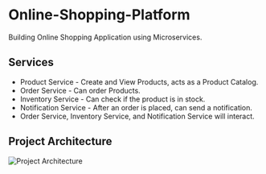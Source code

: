 # Online-Shopping-Platform
Building Online Shopping Application using Microservices.

## Services

- Product Service - Create and View Products, acts as a Product Catalog.
- Order Service - Can order Products.
- Inventory Service - Can check if the product is in stock.
- Notification Service - After an order is placed, can send a notification.
- Order Service, Inventory Service, and Notification Service will interact.

## Project Architecture

![Project Architecture](https://drive.google.com/file/d/1xKc_B1hjZl8rRnlkfLDx4rxOnJI1lGJn/view?usp=drive_link)
